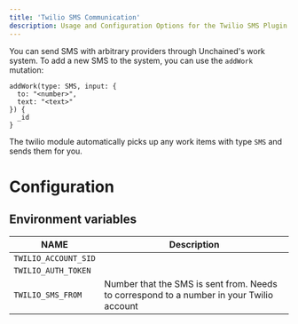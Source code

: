 ```yaml
---
title: 'Twilio SMS Communication'
description: Usage and Configuration Options for the Twilio SMS Plugin
---
```


You can send SMS with arbitrary providers through Unchained's work system. To add a new SMS to the system, you can use the `addWork` mutation:
```/*graphql*/
addWork(type: SMS, input: {
  to: "<number>",
  text: "<text>"
}) {
  _id
}
```

The twilio module automatically picks up any work items with type `SMS` and sends them for you.

# Configuration
## Environment variables


| NAME                      | Description                                                                              |
| ------------------------- | ---------------------------------------------------------------------------------------- |
| `TWILIO_ACCOUNT_SID`      |                                                                                          |
| `TWILIO_AUTH_TOKEN`       |                                                                                          |
| `TWILIO_SMS_FROM`         | Number that the SMS is sent from. Needs to correspond to a number in your Twilio account |